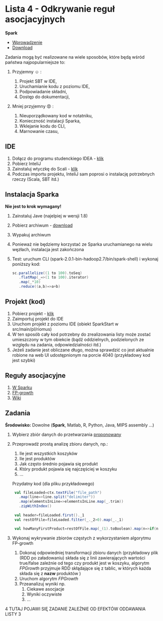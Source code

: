 Lista 4 - Odkrywanie reguł asocjacyjnych
==========

**Spark**
 - [Wprowadzenie](http://spark.apache.org/docs/latest/)
 - [Download](http://spark.apache.org/downloads.html)


Zadania mogą być realizowane na wiele sposobów, które będą wśród państwa najpopularniejsze to:

1. Przyjemny :relaxed: :

   1. Projekt SBT w IDE,
   2. Uruchamianie kodu z poziomu IDE,
   3. Podpowiadanie składni, 
   4. Dostęp do dokumentacji,

2. Mniej przyjemny :rage: :

   1. Nieuporządkowany kod w notatniku,
   2. Konieczność instalacji Sparka,
   4. Wklejanie kodu do CLI,
   5. Marnowanie czasu,

IDE
-----
1. Dołącz do programu studenckiego IDEA - [klik](https://www.jetbrains.com/student/)
2. Pobierz InteliJ
3. Zainstaluj wtyczkę do Scali - [klik](https://www.jetbrains.com/help/idea/2016.2/creating-and-running-your-scala-application.html)
4. Podczas importu projektu, InteliJ sam poprosi o instalację potrzebnych rzeczy (Scala, SBT itd.)

Instalacja Sparka
-------------------

**Nie jest to krok wymagany!**

1. Zainstaluj Jave (najelpiej w wersji 1.8)
2. Pobierz archiwum - [download](http://spark.apache.org/downloads.html)
3. Wypakuj archiwum
4. Ponieważ nie będziemy korzystać ze Sparka uruchamianego na wielu węzłach, instalacja jest zakończona
5. Test: uruchum CLI (spark-2.0.1-bin-hadoop2.7/bin/spark-shell) i wykonaj poniższy kod:

   ```scala
   sc.parallelize((1 to 100).toSeq)
      .flatMap(_=>(1 to 100).iterator)
      .map(_*10)
      .reduce((a,b)=>a+b)
   ```

Projekt (kod)
--------------

1. Pobierz projekt - [klik](https://github.com/riomus/spark-start)
2. Zaimportuj projekt do IDE
3. Uruchom projekt z poziomu IDE (obiekt SparkStart w src/main/pl/riomus)
4. W ten sposób cały kod potrzebny do zrealizowania listy może zostać umieszczony w tym obiekcie (bądź oddzielnych, podzielonych ze względu na zadania, odpowiedzialności itd.)
5. Jeżeli zadanie jest obliczane długo, można sprawdzić co jest aktualnie robione na web UI udostępnionym na porcie 4040 (przykładowy kod jest szybki)


Reguły asocjacyjne
-------------------

1. [W Sparku](http://spark.apache.org/docs/latest/mllib-frequent-pattern-mining.html)
2. [FP-growth](http://www.dei.unipd.it/~capri/DATAMINING/PAPERS/HanPY00.pdf.gz)
3. [Wiki](https://en.wikipedia.org/wiki/Association_rule_learning)


Zadania
----------

**Środowisko:** Dowolne (**Spark**, Matlab, R, Python, Java, MIPS assembly ...)

1. Wybierz zbiór danych do przetwarzania
   [proponowany](https://sites.google.com/a/nu.edu.pk/tariq-mahmood/teaching-1/fall-12---dm/marketbasket.csv?attredirects=0&d=1)

2. Przeprowadź prostą analizę zbioru danych, np.:
   
   1. Ile jest wszystkich koszyków
   2. Ile jest produktów
   3. Jak często średnio pojawia się produkt
   4. Który produkt pojawia się najczęściej w koszyku
   5. ...

   Przydatny kod (dla pliku przykładowego)

   ```scala
    val fileLoaded=ctx.textFile("file_path")
      .map(line=>line.split("delimiter"))
      .map(elementsInLine=>elementsInLine.map(_.trim))
      .zipWithIndex()
    
    val header=fileLoaded.first()._1
    val restOfFile=fileLoaded.filter(_._2>0).map(_._1)

    val howManyFirstProduct=restOfFile.map(_(1).toBoolean).map(n=>if(n) 1 else 0).sum()
   ```

3. Wykonaj wykrywanie zbiorów częstych z wykorzystaniem algorytmu FP-growth

   1. Dokonaj odpowiedniej transformacji zbioru danych (przykładowy plik (RDD po załadowaniu) składa się z linii zawierających wartości true/false zależnie od tego czy produkt jest w koszyku, algorytm *FPGrowth* przyjmuje RDD skłądające się z tablic, w których każda składa się z **nazw** produktów )
   2. Uruchom algorytm *FPGrowth*
   3. Przeanalizuj wyniki np.
      1. Ciekawe asocjacje
      2. Wyniki oczywiste
      3. ...

4  TUTAJ POJAWI SIĘ ZADANIE ZALEŻNIE OD EFEKTÓW ODDAWANIA LISTY 3

